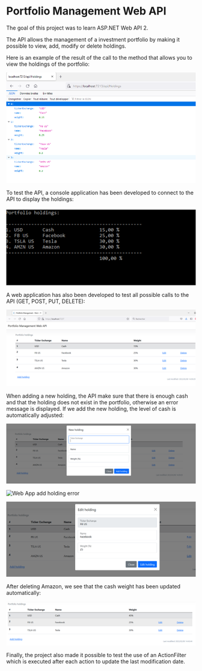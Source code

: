 # Portfolio Management Web API

The goal of this project was to learn ASP.NET Web API 2.

The API allows the management of a investment portfolio by making it possible to view, add, modify or delete holdings.

Here is an example of the result of the call to the method that allows you to view the holdings of the portfolio:

![Web API](web-api-holdings.PNG)

To test the API, a console application has been developed to connect to the API to display the holdings:

![Console App](console-app-holdings.PNG)

A web application has also been developed to test all possible calls to the API (GET, POST, PUT, DELETE):

![Web App holdings](web-app-holdings.PNG)

When adding a new holding, the API make sure that there is enough cash and that the holding does not exist in the portfolio, otherwise an error message is displayed. If we add the new holding, the level of cash is automatically adjusted:

![Web App add holding](web-app-add-holding.PNG)

![Web App add holding error](web-app-add-holding-error.PNG)

![Web App edit holding](web-app-edit-holding.PNG)

After deleting Amazon, we see that the cash weight has been updated automatically:

![Web App edit holding](web-app-after-delete-holding.PNG)

Finally, the project also made it possible to test the use of an ActionFilter which is executed after each action to update the last modification date.